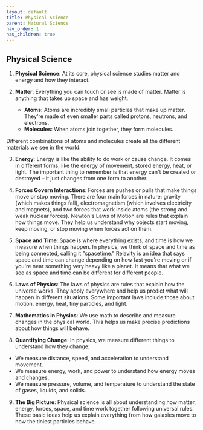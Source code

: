 ```yaml
---
layout: default
title: Physical Science
parent: Natural Science
nav_order: 1
has_children: true
---
```


## Physical Science

1. **Physical Science**: At its core, physical science studies matter and energy and how they interact.

2. **Matter**: Everything you can touch or see is made of matter. Matter is anything that takes up space and has weight. 
    - **Atoms**: Atoms are incredibly small particles that make up matter. They're made of even smaller parts called protons, neutrons, and electrons.
    - **Molecules**: When atoms join together, they form molecules.

Different combinations of atoms and molecules create all the different materials we see in the world.

3. **Energy**: Energy is like the ability to do work or cause change. It comes in different forms, like the energy of movement, stored energy, heat, or light. The important thing to remember is that energy can't be created or destroyed – it just changes from one form to another.

4. **Forces Govern Interactions**: Forces are pushes or pulls that make things move or stop moving. There are four main forces in nature: gravity (which makes things fall), electromagnetism (which involves electricity and magnets), and two forces that work inside atoms (the strong and weak nuclear forces). Newton's Laws of Motion are rules that explain how things move. They help us understand why objects start moving, keep moving, or stop moving when forces act on them.

5. **Space and Time**: Space is where everything exists, and time is how we measure when things happen. In physics, we think of space and time as being connected, calling it "spacetime." Relavity is an idea that says space and time can change depending on how fast you're moving or if you're near something very heavy like a planet. It means that what we see as space and time can be different for different people.

6. **Laws of Physics**: The laws of physics are rules that explain how the universe works. They apply everywhere and help us predict what will happen in different situations. Some important laws include those about motion, energy, heat, tiny particles, and light.

7. **Mathematics in Physics**: We use math to describe and measure changes in the physical world. This helps us make precise predictions about how things will behave.

8. **Quantifying Change**: In physics, we measure different things to understand how they change:
- We measure distance, speed, and acceleration to understand movement.
- We measure energy, work, and power to understand how energy moves and changes.
- We measure pressure, volume, and temperature to understand the state of gases, liquids, and solids.

9. **The Big Picture**: Physical science is all about understanding how matter, energy, forces, space, and time work together following universal rules. These basic ideas help us explain everything from how galaxies move to how the tiniest particles behave.
